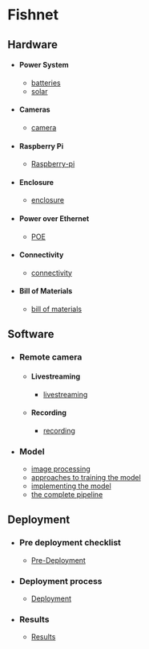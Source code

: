 # Fishnet 

## Hardware
- #### Power System
	- [batteries](../Batteries.md)
	- [solar](../Solar.md)
- #### Cameras
	- [camera](../camera.md)
- #### Raspberry Pi
	- [Raspberry-pi](../Raspberry-pi.md)
- #### Enclosure
	- [enclosure](../enclosure.md)
- #### Power over Ethernet
	- [POE](../POE.md)
- #### Connectivity
	- [connectivity](../connectivity.md)
- #### Bill of Materials
	- [bill of materials](../BillOfMaterials.md)

## Software
- ### Remote camera
	- #### Livestreaming
		- [livestreaming](../livestreaming.md)
	- #### Recording 
		- [recording](../recording.md)
- ### Model
	- [image processing](../ImageProcessing)
	- [approaches to training the model](../ApproachesToTrainingTheModel)
	- [implementing the model](../ImplementingTheModle)
	- [the complete pipeline](../TheCompletePipeline)

## Deployment
- ### Pre deployment checklist
	- [Pre-Deployment](../Pre-Deployment.md)
- ### Deployment process
	- [Deployment](../Deployment.md)
- ### Results
	- [Results](../Results.md)